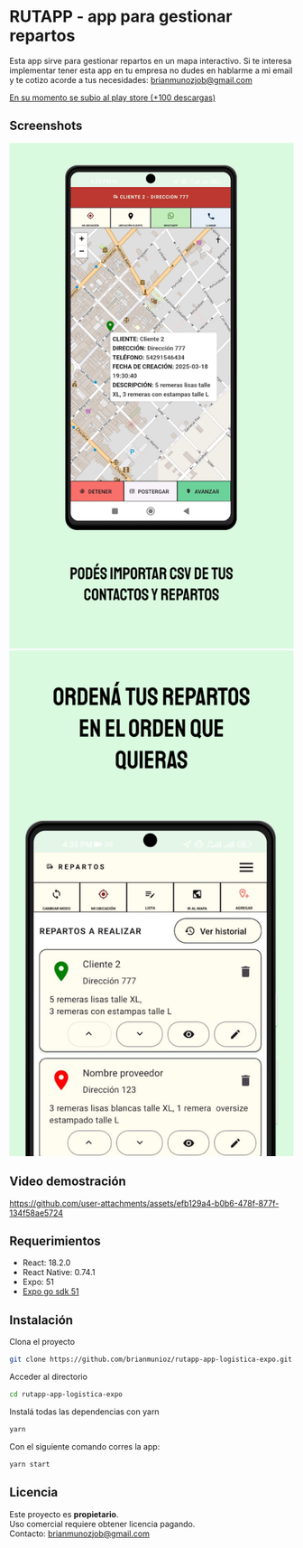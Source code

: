 # RUTAPP - app para gestionar repartos 

Esta app sirve para gestionar repartos en un mapa interactivo.
Si te interesa implementar tener esta app en tu empresa no dudes en hablarme a mi email y te cotizo acorde a tus necesidades: brianmunozjob@gmail.com 

 [En su momento se subio al play store (+100 descargas)](https://play.google.com/store/apps/details?id=com.appsbucket.rutapp&pli=1) 


 


## Screenshots

![Rutapp captura 1](documentacion/screenshots/1.webp)
![Rutapp captura 2](documentacion/screenshots/2.webp)


## Video demostración

https://github.com/user-attachments/assets/efb129a4-b0b6-478f-877f-134f58ae5724


## Requerimientos

- React: 18.2.0
- React Native: 0.74.1
- Expo: 51
-  [Expo go sdk 51](https://expo.dev/go) 


## Instalación
Clona el proyecto
```bash
git clone https://github.com/brianmunioz/rutapp-app-logistica-expo.git
```

Acceder al directorio
```bash
cd rutapp-app-logistica-expo
```


Instalá todas las dependencias con yarn

```bash
yarn
```


Con el siguiente comando corres la app:


```bash
yarn start
```

## Licencia

Este proyecto es **propietario**.  
Uso comercial requiere obtener licencia pagando.  
Contacto: brianmunozjob@gmail.com
